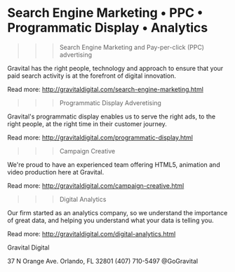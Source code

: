 # Search Engine Marketing • PPC • Programmatic Display • Analytics

>>>Search Engine Marketing and Pay-per-click (PPC) advertising

Gravital has the right people, technology and approach to ensure that your paid search activity is at the forefront of digital innovation.

Read more: http://gravitaldigital.com/search-engine-marketing.html

>>>Programmatic Display Adveretising

Gravital's programmatic display enables us to serve the right ads, to the right people, at the right time in their customer journey.

Read more: http://gravitaldigital.com/programmatic-display.html

>>>Campaign Creative

We're proud to have an experienced team offering HTML5, animation and video production here at Gravital.

Read more: http://gravitaldigital.com/campaign-creative.html

>>>Digital Analytics

Our firm started as an analytics company, so we understand the importance of great data, and helping you understand what your data is telling you.

Read more: http://gravitaldigital.com/digital-analytics.html

Gravital Digital

 37 N Orange Ave.
 Orlando, FL 32801
 (407) 710-5497
 @GoGravital
